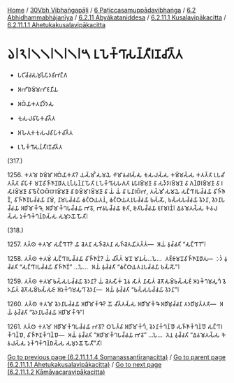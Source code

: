 
[Home](/) / [30Vbh Vibhaṅgapāḷi](../../../../...md) / [6 Paṭiccasamuppādavibhaṅga](../../../...md) / [6.2 Abhidhammabhājanīya](../../...md) / [6.2.11 Abyākataniddesa](../...md) / [6.2.11.1 Kusalavipākacitta](...md) / [6.2.11.1.1 Ahetukakusalavipākacitta](../30Vbh/6/6.2/6.2.11/6.2.11.1/6.2.11.1.1.md)

# 𑁬𑁇𑁨𑁇𑁧𑁧𑁇𑁧𑁇𑁧𑁇𑁫 𑀉𑀧𑁂𑀓𑁆𑀔𑀸𑀲𑀦𑁆𑀢𑀻𑀭𑀡𑀘𑀺𑀢𑁆𑀢

* 𑀧𑀝𑀺𑀘𑁆𑀘𑀲𑀫𑀼𑀧𑁆𑀧𑀸𑀤𑀯𑀺𑀪𑀗𑁆𑀕

* 𑀅𑀪𑀺𑀥𑀫𑁆𑀫𑀪𑀸𑀚𑀦𑀻𑀬

* 𑀅𑀩𑁆𑀬𑀸𑀓𑀢𑀦𑀺𑀤𑁆𑀤𑁂𑀲

* 𑀓𑀼𑀲𑀮𑀯𑀺𑀧𑀸𑀓𑀘𑀺𑀢𑁆𑀢

* 𑀅𑀳𑁂𑀢𑀼𑀓𑀓𑀼𑀲𑀮𑀯𑀺𑀧𑀸𑀓𑀘𑀺𑀢𑁆𑀢

* 𑀉𑀧𑁂𑀓𑁆𑀔𑀸𑀲𑀦𑁆𑀢𑀻𑀭𑀡𑀘𑀺𑀢𑁆𑀢

(317.)

1256\. 𑀓𑀢𑀫𑁂 𑀥𑀫𑁆𑀫𑀸 𑀅𑀩𑁆𑀬𑀸𑀓𑀢𑀸? 𑀬𑀲𑁆𑀫𑀺𑀁 𑀲𑀫𑀬𑁂 𑀓𑀸𑀫𑀸𑀯𑀘𑀭𑀲𑁆𑀲 𑀓𑀼𑀲𑀮𑀲𑁆𑀲 𑀓𑀫𑁆𑀫𑀲𑁆𑀲 𑀓𑀢𑀢𑁆𑀢𑀸 𑀉𑀧𑀘𑀺𑀢𑀢𑁆𑀢𑀸 𑀯𑀺𑀧𑀸𑀓𑀸 𑀫𑀦𑁄𑀯𑀺𑀜𑁆𑀜𑀸𑀡𑀥𑀸𑀢𑀼 𑀉𑀧𑁆𑀧𑀦𑁆𑀦𑀸 𑀳𑁄𑀢𑀺 𑀉𑀧𑁂𑀓𑁆𑀔𑀸𑀲𑀳𑀕𑀢𑀸 𑀭𑀽𑀧𑀸𑀭𑀫𑁆𑀫𑀡𑀸 𑀯𑀸 𑀲𑀤𑁆𑀤𑀸𑀭𑀫𑁆𑀫𑀡𑀸 𑀯𑀸 𑀕𑀦𑁆𑀥𑀸𑀭𑀫𑁆𑀫𑀡𑀸 𑀯𑀸 𑀭𑀲𑀸𑀭𑀫𑁆𑀫𑀡𑀸 𑀯𑀸 𑀨𑁄𑀝𑁆𑀞𑀩𑁆𑀩𑀸𑀭𑀫𑁆𑀫𑀡𑀸 𑀯𑀸 𑀥𑀫𑁆𑀫𑀸𑀭𑀫𑁆𑀫𑀡𑀸 𑀯𑀸 𑀬𑀁 𑀬𑀁 𑀯𑀸 𑀧𑀦𑀸𑀭𑀩𑁆𑀪, 𑀢𑀲𑁆𑀫𑀺𑀁 𑀲𑀫𑀬𑁂 𑀲𑀗𑁆𑀔𑀸𑀭𑀧𑀘𑁆𑀘𑀬𑀸 𑀯𑀺𑀜𑁆𑀜𑀸𑀡𑀁, 𑀯𑀺𑀜𑁆𑀜𑀸𑀡𑀧𑀘𑁆𑀘𑀬𑀸 𑀦𑀸𑀫𑀁, 𑀦𑀸𑀫𑀧𑀘𑁆𑀘𑀬𑀸 𑀙𑀝𑁆𑀞𑀸𑀬𑀢𑀦𑀁, 𑀙𑀝𑁆𑀞𑀸𑀬𑀢𑀦𑀧𑀘𑁆𑀘𑀬𑀸 𑀨𑀲𑁆𑀲𑁄, 𑀨𑀲𑁆𑀲𑀧𑀘𑁆𑀘𑀬𑀸 𑀯𑁂𑀤𑀦𑀸, 𑀯𑁂𑀤𑀦𑀸𑀧𑀘𑁆𑀘𑀬𑀸 𑀅𑀥𑀺𑀫𑁄𑀓𑁆𑀔𑁄, 𑀅𑀥𑀺𑀫𑁄𑀓𑁆𑀔𑀧𑀘𑁆𑀘𑀬𑀸 𑀪𑀯𑁄, 𑀪𑀯𑀧𑀘𑁆𑀘𑀬𑀸 𑀚𑀸𑀢𑀺, 𑀚𑀸𑀢𑀺𑀧𑀘𑁆𑀘𑀬𑀸 𑀚𑀭𑀸𑀫𑀭𑀡𑀁𑁇 𑀏𑀯𑀫𑁂𑀢𑀲𑁆𑀲 𑀓𑁂𑀯𑀮𑀲𑁆𑀲 𑀤𑀼𑀓𑁆𑀔𑀓𑁆𑀔𑀦𑁆𑀥𑀲𑁆𑀲 𑀲𑀫𑀼𑀤𑀬𑁄 𑀳𑁄𑀢𑀺𑁇

(318.)

1257\. 𑀢𑀢𑁆𑀣 𑀓𑀢𑀫𑁄 𑀲𑀗𑁆𑀔𑀸𑀭𑁄? 𑀬𑀸 𑀘𑁂𑀢𑀦𑀸 𑀲𑀜𑁆𑀘𑁂𑀢𑀦𑀸 𑀲𑀜𑁆𑀘𑁂𑀢𑀬𑀺𑀢𑀢𑁆𑀢𑀁—  𑀅𑀬𑀁 𑀯𑀼𑀘𑁆𑀘𑀢𑀺 “𑀲𑀗𑁆𑀔𑀸𑀭𑁄”𑁇

1258\. 𑀢𑀢𑁆𑀣 𑀓𑀢𑀫𑀁 𑀲𑀗𑁆𑀔𑀸𑀭𑀧𑀘𑁆𑀘𑀬𑀸 𑀯𑀺𑀜𑁆𑀜𑀸𑀡𑀁? 𑀬𑀁 𑀘𑀺𑀢𑁆𑀢𑀁 𑀫𑀦𑁄 𑀫𑀸𑀦𑀲𑀁…𑀧𑁂…  𑀢𑀚𑁆𑀚𑀸𑀫𑀦𑁄𑀯𑀺𑀜𑁆𑀜𑀸𑀡𑀥𑀸𑀢𑀼—  𑀇𑀤𑀁 𑀯𑀼𑀘𑁆𑀘𑀢𑀺 “𑀲𑀗𑁆𑀔𑀸𑀭𑀧𑀘𑁆𑀘𑀬𑀸 𑀯𑀺𑀜𑁆𑀜𑀸𑀡𑀁” …𑀧𑁂…  𑀅𑀬𑀁 𑀯𑀼𑀘𑁆𑀘𑀢𑀺 “𑀙𑀝𑁆𑀞𑀸𑀬𑀢𑀦𑀧𑀘𑁆𑀘𑀬𑀸 𑀨𑀲𑁆𑀲𑁄”𑁇

1259\. 𑀢𑀢𑁆𑀣 𑀓𑀢𑀫𑀸 𑀨𑀲𑁆𑀲𑀧𑀘𑁆𑀘𑀬𑀸 𑀯𑁂𑀤𑀦𑀸? 𑀬𑀁 𑀘𑁂𑀢𑀲𑀺𑀓𑀁 𑀦𑁂𑀯 𑀲𑀸𑀢𑀁 𑀦𑀸𑀲𑀸𑀢𑀁 𑀘𑁂𑀢𑁄𑀲𑀫𑁆𑀨𑀲𑁆𑀲𑀚𑀁 𑀅𑀤𑀼𑀓𑁆𑀔𑀫𑀲𑀼𑀔𑀁 𑀯𑁂𑀤𑀬𑀺𑀢𑀁 𑀘𑁂𑀢𑁄𑀲𑀫𑁆𑀨𑀲𑁆𑀲𑀚𑀸 𑀅𑀤𑀼𑀓𑁆𑀔𑀫𑀲𑀼𑀔𑀸 𑀯𑁂𑀤𑀦𑀸—  𑀅𑀬𑀁 𑀯𑀼𑀘𑁆𑀘𑀢𑀺 “𑀨𑀲𑁆𑀲𑀧𑀘𑁆𑀘𑀬𑀸 𑀯𑁂𑀤𑀦𑀸”𑁇

1260\. 𑀢𑀢𑁆𑀣 𑀓𑀢𑀫𑁄 𑀯𑁂𑀤𑀦𑀸𑀧𑀘𑁆𑀘𑀬𑀸 𑀅𑀥𑀺𑀫𑁄𑀓𑁆𑀔𑁄? 𑀬𑁄 𑀘𑀺𑀢𑁆𑀢𑀲𑁆𑀲 𑀅𑀥𑀺𑀫𑁄𑀓𑁆𑀔𑁄 𑀅𑀥𑀺𑀫𑀼𑀘𑁆𑀘𑀦𑀸 𑀢𑀤𑀥𑀺𑀫𑀼𑀢𑁆𑀢𑀢𑀸—  𑀅𑀬𑀁 𑀯𑀼𑀘𑁆𑀘𑀢𑀺 “𑀯𑁂𑀤𑀦𑀸𑀧𑀘𑁆𑀘𑀬𑀸 𑀅𑀥𑀺𑀫𑁄𑀓𑁆𑀔𑁄”𑁇

1261\. 𑀢𑀢𑁆𑀣 𑀓𑀢𑀫𑁄 𑀅𑀥𑀺𑀫𑁄𑀓𑁆𑀔𑀧𑀘𑁆𑀘𑀬𑀸 𑀪𑀯𑁄? 𑀞𑀧𑁂𑀢𑁆𑀯𑀸 𑀅𑀥𑀺𑀫𑁄𑀓𑁆𑀔𑀁, 𑀯𑁂𑀤𑀦𑀸𑀓𑁆𑀔𑀦𑁆𑀥𑁄 𑀲𑀜𑁆𑀜𑀸𑀓𑁆𑀔𑀦𑁆𑀥𑁄 𑀲𑀗𑁆𑀔𑀸𑀭𑀓𑁆𑀔𑀦𑁆𑀥𑁄, 𑀯𑀺𑀜𑁆𑀜𑀸𑀡𑀓𑁆𑀔𑀦𑁆𑀥𑁄—  𑀅𑀬𑀁 𑀯𑀼𑀘𑁆𑀘𑀢𑀺 “𑀅𑀥𑀺𑀫𑁄𑀓𑁆𑀔𑀧𑀘𑁆𑀘𑀬𑀸 𑀪𑀯𑁄” …𑀧𑁂…  𑀢𑁂𑀦 𑀯𑀼𑀘𑁆𑀘𑀢𑀺 “𑀏𑀯𑀫𑁂𑀢𑀲𑁆𑀲 𑀓𑁂𑀯𑀮𑀲𑁆𑀲 𑀤𑀼𑀓𑁆𑀔𑀓𑁆𑀔𑀦𑁆𑀥𑀲𑁆𑀲 𑀲𑀫𑀼𑀤𑀬𑁄 𑀳𑁄𑀢𑀻”𑀢𑀺𑁇

[Go to previous page (6.2.11.1.1.4 Somanassantīraṇacitta)](6.2.11.1.1.4.md) / [Go to parent page (6.2.11.1.1 Ahetukakusalavipākacitta)](../30Vbh/6/6.2/6.2.11/6.2.11.1/6.2.11.1.1.md) / [Go to next page (6.2.11.1.2 Kāmāvacaravipākacitta)](../6.2.11.1.2.md)


